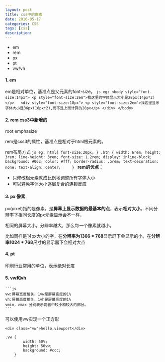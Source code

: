 ```yaml
---
layout: post
title: css中的像素
date: 2016-05-17
categories: CSS
tags: [css]
description: 
---
```


- em
- rem
- px
- pt
- vw/vh

#### 1. em

em是相对单位，基准点是父元素的font-size。
	```js
	eg:
	<body style="font-size:14px">
	    <p style="font-size:2em">我这里的字体显示大小是28px(14px*2)</p>  
	    <div style="font-size:18px">
	        <p style="font-size:2em">我这里显示字体大小是36px(18px*2),而不是上面计算的28px</p>
	    </div>
	</body>
	```

#### 2. rem css3中新增的

root emphasize

rem是css3的属性，基准点是相对于html根元素的。

rem布局方式
	```js
	eg:
	html{
    	font-size:20px;
	}
	.btn {
    	width: 6rem;
    	height: 3rem;
    	line-height: 3rem;
    	font-size: 1.2rem;
    	display: inline-block;
    	background: #06c;
    	color: #fff;
    	border-radius: .5rem;
    	text-decoration: none;
    	text-align: center;    
	}
	```
**rem的优点：**

- 只修改根元素就成比例地调整所有字体大小
- 可以避免字体大小逐层复合的连锁反应	

#### 3. px 像素

px(pixel)指的是像素，是**屏幕上显示数据的最基本的点**，表示**相对大小**。不同分辨率下相同长度的px元素显示会不一样，

相同的屏幕大小，分辨率越大，那么每一个像素就越小。

比如同样是14px大小的字，在**分辨率为1366 * 768**显示屏下会显示的小，在**分辨率1024 * 768**尺寸的显示器下会相对大点

#### 4. pt 

印刷行业常用的单位，表示绝对长度

#### 5. vw和vh

	```js
    vw:屏幕宽度相关，1vw是屏幕宽度的1%
    vh:屏幕高度相关，1vh是屏幕高度的1%
    vmin，vmax 分别表示两者中较小和较大的部分。
	```

可以使用vw实现一个正方形

```
<div class="vw">hello,viewport</div>

.vw {
        width: 50%;
        height: 50vw;
        background: #ccc;
    }
```